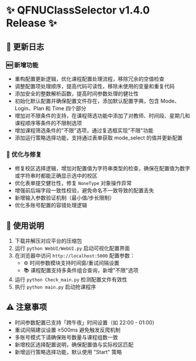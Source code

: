 # ✨ QFNUClassSelector v1.4.0 Release ✨

## 📝 更新日志

### 🆕 新增功能
- 重构配置更新逻辑，优化课程配置处理流程，移除冗余的空值检查
- 调整配置项处理顺序，提高代码可读性，移除未使用的变量和重复代码
- 添加安全的整数解析函数，提高时间参数处理的健壮性
- 初始化默认配置并确保配置文件存在，添加默认配置字典，包含 Mode、Login、Plan 和 Time 四个部分
- 增加对不限条件的支持，在课程筛选功能中添加了对教师、时间段、星期几和课程顺序等条件的不限制选项
- 增加课程筛选条件的"不限"选项，通过复选框实现"不限"功能
- 添加运行策略选择功能，支持通过表单获取 mode_select 的值并更新配置

### 🔧 优化与修复
- 修复校区选择逻辑，增加对配置值为字符串类型的检查，确保在配置值为数字或字符串时都能正确显示选中的校区
- 优化表单提交健壮性，修复 `NoneType` 对象操作异常
- 增强前后端字段一致性校验，避免命名不一致导致的配置丢失
- 新增输入参数验证机制（最小值/步长限制）
- 优化多账号配置的容错处理逻辑

## 📖 使用说明
1. 下载并解压对应平台的压缩包
2. 运行 `python WebUI/WebUI.py` 启动可视化配置界面
3. 在浏览器中访问 `http://localhost:5000` 配置参数：
   - ⚙️ 时间参数模块支持时间窗/重试间隔设置
   - 📚 课程配置支持多条件组合查询，新增"不限"选项
4. 运行 `python Check_main.py` 检测配置文件有效性
5. 执行 `python main.py` 启动抢课程序

## ⚠️ 注意事项
- 时间参数配置已支持「跨午夜」时间设置（如 22:00 - 01:00）
- 重试间隔建议设置 ≥500ms 避免触发反爬机制
- 多账号模式下请确保账号数量与课程组数一致
- 新增校区选择配置说明，确保配置值与实际校区匹配
- 新增运行策略选择功能，默认使用 "Start" 策略